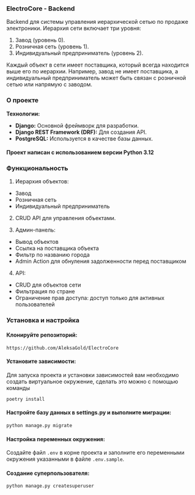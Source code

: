 
### ElectroCore - Backend
Backend для системы управления иерархической сетью по продаже электроники. Иерархия сети включает три уровня:
1. Завод (уровень 0). 
2. Розничная сеть (уровень 1). 
3. Индивидуальный предприниматель (уровень 2).

Каждый объект в сети имеет поставщика, который всегда находится выше его по иерархии. Например, завод не имеет поставщика, а индивидуальный предприниматель может быть связан с розничной сетью или напрямую с заводом.
### О проекте

**Технологии:**
- **Django:** Основной фреймворк для разработки.
- **Django REST Framework (DRF):** Для создания API.
- **PostgreSQL:** Используется в качестве базы данных.


#### Проект написан с испoльзованием версии **Python 3.12**


### Функциональность

1. Иерархия объектов:
- Завод
- Розничная сеть 
- Индивидуальный предприниматель
2. CRUD API для управления объектами.

3. Админ-панель: 
- Вывод объектов
- Ссылка на поставщика объекта
- Фильтр по названию города
- Admin Action для обнуления задолженности перед поставщиком
4. API:
- CRUD для объектов сети
- Фильтрация по стране
- Ограничение прав доступа: доступ только для активных пользователей


### Установка и настройка


#### Клонируйте репозиторий:
```
https://github.com/AleksaGold/ElectroCore
```
#### Установите зависимости:
Для запуска проекта и установки зависимостей вам необходимо создать виртуальное окружение, сделать это можно с помощью команды
```
poetry install
```

#### Настройте базу данных в settings.py и выполните миграции:
```
python manage.py migrate
```

#### Настройка переменных окружения:
Создайте файл `.env` в корне проекта и заполните его переменными окружения указанными в файле `.env.sample`.

#### Создание суперпользователя:
```
python manage.py createsuperuser
```

